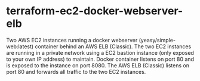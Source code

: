 terraform-ec2-docker-webserver-elb
==================================
Two AWS EC2 instances running a docker webserver (yeasy/simple-web:latest) container behind an AWS ELB (Classic).  The two EC2 instances are running in a private network using a EC2 bastion instance (only exposed to your own IP address) to maintain.  Docker container listens on port 80 and is exposed to the instance on port 8080.  The AWS ELB (Classic) listens on port 80 and forwards all traffic to the two EC2 instances.
